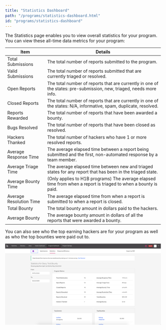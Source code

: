 ```yaml
---
title: "Statistics Dashboard"
path: "/programs/statistics-dashboard.html"
id: "programs/statistics-dashboard"
---
```


The Statistics page enables you to view overall statistics for your program. You can view these all-time data metrics for your program:<br>

Item | Details
---- | -------
Total Submissions | The total number of reports submitted to the program.
Valid Submissions | The total number of reports submitted that are currently triaged or resolved.
Open Reports | The total number of reports that are currently in one of the states: pre-submission, new, triaged, needs more info.
Closed Reports | The total number of reports that are currently in one of the states: N/A, informative, spam, duplicate, resolved.
Reports Rewarded | The total number of reports that have been awarded a bounty.
Bugs Resolved | The total number of reports that have been closed as resolved.
Hackers Thanked | The total number of hackers who have 1 or more resolved reports.   
Average Response Time | The average elapsed time between a report being submitted and the first, non-automated response by a team member.
Average Triage Time | The average elapsed time between new and triaged states for any report that has been in the triaged state.
Average Bounty Time | (Only applies to H1B programs) The average elapsed time from when a report is triaged to when a bounty is paid.
Average Resolution Time | The average elapsed time from when a report is submitted to when a report is closed.
Total Bounty | The total bounty amount in dollars paid to the hackers.
Average Bounty | The average bounty amount in dollars of all the reports that were awarded a bounty.

You can also see who the top earning hackers are for your program as well as who the top bounties were paid out to.

![image](./images/program-dashboard-statistics.png)
